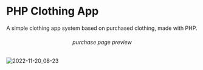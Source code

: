 # PHP Clothing App

 A simple clothing app system based on purchased clothing, made with PHP.

<h6 align="center">purchase page preview</h6>

![2022-11-20_08-23](https://user-images.githubusercontent.com/34089274/202878267-fe072e26-3694-405d-9b33-003f3bad35ed.png)
